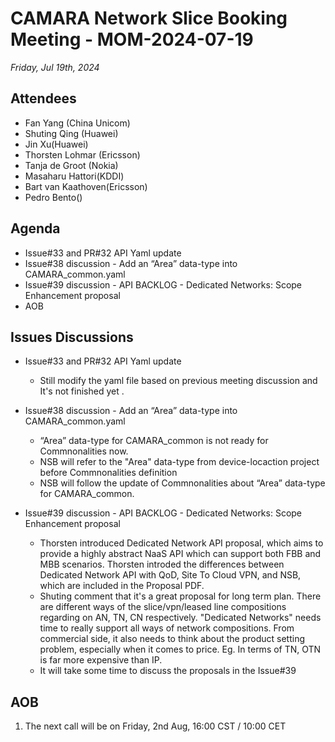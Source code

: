 # CAMARA Network Slice Booking Meeting - MOM-2024-07-19


*Friday, Jul 19th, 2024*


## Attendees 
* Fan Yang (China Unicom)
* Shuting Qing (Huawei)
* Jin Xu(Huawei)
* Thorsten Lohmar (Ericsson)
* Tanja de Groot (Nokia)
* Masaharu Hattori(KDDI)
* Bart van Kaathoven(Ericsson)
* Pedro Bento()


## Agenda
* Issue#33 and PR#32 API Yaml update
* Issue#38 discussion -  Add an “Area” data-type into CAMARA_common.yaml 
* Issue#39 discussion - API BACKLOG - Dedicated Networks: Scope Enhancement proposal
* AOB


## Issues Discussions
* Issue#33 and PR#32 API Yaml update
  * Still modify the yaml file based on previous meeting discussion and It's not finished yet .
* Issue#38 discussion -  Add an “Area” data-type into CAMARA_common.yaml 
  *  “Area” data-type for  CAMARA_common is not ready for Commnonalities now.
  * NSB will refer to the "Area" data-type from device-locaction project before Commnonalities definition
  * NSB will follow the update of  Commnonalities about  “Area” data-type for  CAMARA_common.


* Issue#39 discussion - API BACKLOG - Dedicated Networks: Scope Enhancement proposal
  * Thorsten introduced Dedicated Network API proposal, which aims to provide a highly abstract NaaS API which can support both FBB and MBB scenarios. Thorsten introded the differences between Dedicated Network API with QoD, Site To Cloud VPN, and NSB, which are included in the Proposal PDF. 
  * Shuting comment that it's a great proposal for long term plan. There are different ways of the slice/vpn/leased line compositions regarding on AN, TN, CN respectively.  "Dedicated Networks" needs time to really support all ways of network compositions. From commercial side, it also needs to think about the product setting problem, especially when it comes to price. Eg. In terms of TN, OTN is far more expensive than IP. 
  * It will take some time to discuss the proposals in the Issue#39 

  
## AOB
1. The next call will be on Friday, 2nd Aug, 16:00 CST / 10:00 CET



